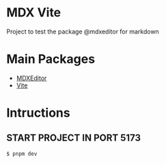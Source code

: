 # MDX Vite
Project to test the package @mdxeditor for markdown

# Main Packages

* [MDXEditor](https://mdxeditor.dev/)
* [Vite](https://vite.dev/)

# Intructions
## START PROJECT IN PORT 5173
```
$ pnpm dev
```